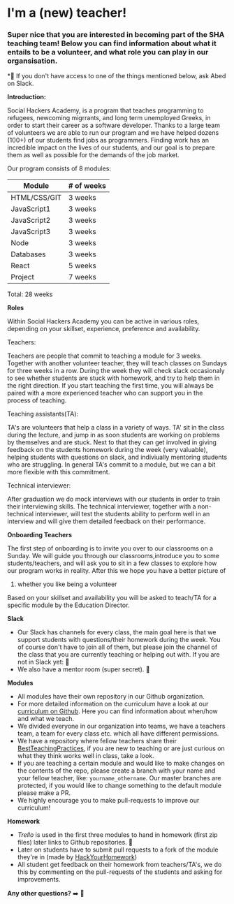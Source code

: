 # I'm a (new) teacher!

### Super nice that you are interested in becoming part of the SHA teaching team! Below you can find information about what it entails to be a volunteer, and what role you can play in our organsisation.

\*:information_desk_person: If you don't have access to one of the things mentioned below, ask Abed on Slack.

**Introduction:**

Social Hackers Academy, is a program that teaches programming to refugees, newcoming migrrants, and long term unemployed Greeks, in order to start their career as a software developer. Thanks to a large team of volunteers we are able to run our program and we have helped dozens (100+) of our students find jobs as programmers. Finding work has an incredible impact on the lives of our students, and our goal is to prepare them as well as possible for the demands of the job market.

Our program consists of 8 modules:

| Module       | # of weeks |
| ------------ | ---------- |
| HTML/CSS/GIT | 3 weeks    |
| JavaScript1  | 3 weeks    |
| JavaScript2  | 3 weeks    |
| JavaScript3  | 3 weeks    |
| Node         | 3 weeks    |
| Databases    | 3 weeks    |
| React        | 5 weeks    |
| Project      | 7 weeks    |

Total: 28 weeks

**Roles**

Within Social Hackers Academy you can be active in various roles, depending on your skillset, experience, preference and availability.

Teachers:

Teachers are people that commit to teaching a module for 3 weeks. Together with another volunteer teacher, they will teach classes on Sundays for three weeks in a row. During the week they will check slack occasionaly to see whether students are stuck with homework, and try to help them in the right direction. If you start teaching the first time, you will always be paired with a more experienced teacher who can support you in the process of teaching.

Teaching assistants(TA):

TA's are volunteers that help a class in a variety of ways. TA' sit in the class during the lecture, and jump in as soon students are working on problems by themselves and are stuck. Next to that they can get involved in giving feedback on the students homework during the week (very valuable), helping students with questions on slack, and indiviually mentoring students who are struggling. In general TA's commit to a module, but we can a bit more flexible with this commitment.

Technical interviewer:

After graduation we do mock interviews with our students in order to train their interviewing skills. The technical interviewer, together with a non-technical interviewer, will test the students ability to perform well in an interview and will give them detailed feedback on their performance.

**Onboarding Teachers**

The first step of onboarding is to invite you over to our classrooms on a Sunday. We will guide you through our classrooms,introduce you to some students/teachers, and will ask you to sit in a few classes to explore how our program works in reality. After this we hope you have a better picture of

1. whether you like being a volunteer

Based on your skillset and availability you will be asked to teach/TA for a specific module by the Education Director.

**Slack**

- Our Slack has channels for every class, the main goal here is that we support students with questions/their homework during the week. You of course don't have to join all of them, but please join the channel of the class that you are currently teaching or helping out with. If you are not in Slack yet: :information_desk_person:
- We also have a mentor room (super secret). :information_desk_person:

**Modules**

- All modules have their own repository in our Github organization.
- For more detailed information on the curriculum have a look at our [curriculum on Github](https://github.com/SocialHackersAcademy/curriculum). Here you can find information about when/how and what we teach.
- We divided everyone in our organization into teams, we have a teachers team, a team for every class etc. which all have different permissions.
- We have a repository where fellow teachers share their [BestTeachingPractices](https://github.com/SocialHackersAcademy/teaching_tips_tricks), if you are new to teaching or are just curious on what they think works well in class, take a look.
- If you are teaching a certain module and would like to make changes on the contents of the repo, please create a branch with your name and your fellow teacher, like: `yourname_othername`. Our master branches are protected, if you would like to change something to the default module please make a PR.
- We highly encourage you to make pull-requests to improve our curriculum!

**Homework**

- _Trello_ is used in the first three modules to hand in homework (first zip files) later links to Github repositories. :information_desk_person:
- Later on students have to submit pull requests to a fork of the module they're in (made by [HackYourHomework](https://www.github.com/HackYourHomework))
- All student get feedback on their homework from teachers/TA's, we do this by commenting on the pull-requests of the students and asking for improvements.

**Any other questions?** :arrow_right: :information_desk_person:
